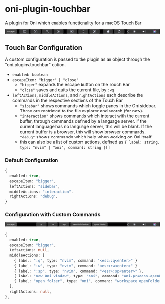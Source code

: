 # oni-plugin-touchbar

A plugin for Oni which enables functionality for a macOS Touch Bar

![default configuration](default-configuration.png)

## Touch Bar Configuration
A custom configuration is passed to the plugin as an object through the "oni.plugins.touchbar" option.
* `enabled: boolean`
* `escapeItem: "bigger" | "close"`
  * `"bigger"` expands the escape button on the Touch Bar
  * `"close"` saves and quits the current file, by `:wq`
* `leftActions`, `middleActions`, and `rightActions` each describe the commands in the respective sections of the Touch Bar
  * `"sidebar"` shows commands which toggle panes in the Oni sidebar. These are restricted to the file explorer and search (for now).
  * `"interaction"` shows commands which interact with the current buffer, through commands defined by a language server. If the current language has no language server, this will be blank. If the current buffer is a browser, this will show browser commands.
  `"debug"` shows commands which help when working on Oni itself.
  * this can also be a list of custom actions, defined as `{ label: string, type: "nvim" | "oni", command: string }[]`

### Default Configuration
```typescript
{
  enabled: true,
  escapeItem: "bigger",
  leftActions: "sidebar",
  middleActions: "interaction",
  rightActions: "debug",
}
```

### Configuration with Custom Commands
![custom configuration](custom-configuration.png)
```typescript
{
  enabled: true,
  escapeItem: "bigger",
  leftActions: null,
  middleActions: [
    { label: ":q", type: "nvim", command: "<esc>:q<enter>" },
    { label: ":w", type: "nvim", command: "<esc>:w<enter>" },
    { label: ":sp", type: "nvim", command: "<esc>:sp<enter>" },
    { label: "new Oni window", type: "oni", command: "oni.process.openWindow" },
    { label: "open folder", type: "oni", command: "workspace.openFolder" },
  ],
  rightActions: null,
},
```
